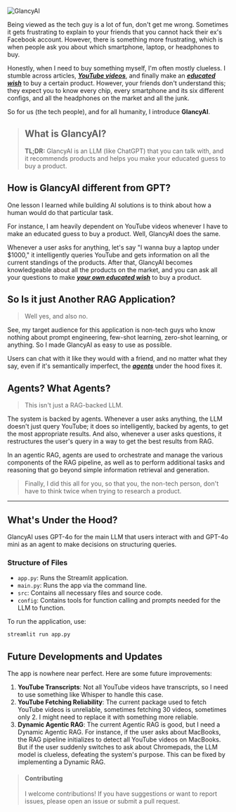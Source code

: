 ![GlancyAI](https://github.com/gauravreddy08/GlancyAI/raw/main/assets/GlancyAI.gif)

Being viewed as the tech guy is a lot of fun, don't get me wrong. Sometimes it gets frustrating to explain to your friends that you cannot hack their ex's Facebook account. However, there is something more frustrating, which is when people ask you about which smartphone, laptop, or headphones to buy.

Honestly, when I need to buy something myself, I'm often mostly clueless. I stumble across articles, ***[YouTube videos]()***, and finally make an ***[educated wish]()*** to buy a certain product. However, your friends don't understand this; they expect you to know every chip, every smartphone and its six different configs, and all the headphones on the market and all the junk.

So for us (the tech people), and for all humanity, I introduce **GlancyAI**.

> ## What is GlancyAI?
> 
> **TL;DR:** GlancyAI is an LLM (like ChatGPT) that you can talk with, and it recommends products and helps you make your educated guess to buy a product.

## How is GlancyAI different from GPT?

One lesson I learned while building AI solutions is to think about how a human would do that particular task. 

For instance, I am heavily dependent on YouTube videos whenever I have to make an educated guess to buy a product. Well, GlancyAI does the same. 

Whenever a user asks for anything, let's say "I wanna buy a laptop under $1000," it intelligently queries YouTube and gets information on all the current standings of the products. After that, GlancyAI becomes knowledgeable about all the products on the market, and you can ask all your questions to make ***[your own educated wish]()*** to buy a product.

## So Is it just Another RAG Application?

> Well yes, and also no. 

See, my target audience for this application is non-tech guys who know nothing about prompt engineering, few-shot learning, zero-shot learning, or anything. So I made GlancyAI as easy to use as possible. 

Users can chat with it like they would with a friend, and no matter what they say, even if it's semantically imperfect, the ***[agents]()*** under the hood fixes it.

## Agents? What Agents?

> This isn't just a RAG-backed LLM. 

The system is backed by agents. Whenever a user asks anything, the LLM doesn't just query YouTube; it does so intelligently, backed by agents, to get the most appropriate results. And also, whenever a user asks questions, it restructures the user's query in a way to get the best results from RAG.

In an agentic RAG, agents are used to orchestrate and manage the various components of the RAG pipeline, as well as to perform additional tasks and reasoning that go beyond simple information retrieval and generation.

> Finally, I did this all for you, so that you, the non-tech person, don't have to think twice when trying to research a product.

---

## What's Under the Hood?

GlancyAI uses GPT-4o for the main LLM that users interact with and GPT-4o mini as an agent to make decisions on structuring queries.

### Structure of Files

- `app.py`: Runs the Streamlit application.
- `main.py`: Runs the app via the command line.
- `src`: Contains all necessary files and source code.
- `config`: Contains tools for function calling and prompts needed for the LLM to function.

To run the application, use:
```sh
streamlit run app.py
```

## Future Developments and Updates

The app is nowhere near perfect. Here are some future improvements:

1. **YouTube Transcripts**: Not all YouTube videos have transcripts, so I need to use something like Whisper to handle this case.
2. **YouTube Fetching Reliability**: The current package used to fetch YouTube videos is unreliable, sometimes fetching 30 videos, sometimes only 2. I might need to replace it with something more reliable.
3. **Dynamic Agentic RAG**: The current Agentic RAG is good, but I need a Dynamic Agentic RAG. For instance, if the user asks about MacBooks, the RAG pipeline initializes to detect all YouTube videos on MacBooks. But if the user suddenly switches to ask about Chromepads, the LLM model is clueless, defeating the system's purpose. This can be fixed by implementing a Dynamic RAG.

> #### Contributing
> 
> I welcome contributions! If you have suggestions or want to report issues, please open an issue or submit a pull request.
